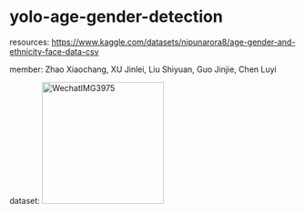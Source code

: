 # yolo-age-gender-detection
resources: https://www.kaggle.com/datasets/nipunarora8/age-gender-and-ethnicity-face-data-csv

member: Zhao Xiaochang, XU Jinlei, Liu Shiyuan, Guo Jinjie, Chen Luyi

dataset: <img width="214" alt="WechatIMG3975" src="https://github.com/user-attachments/assets/45e77955-d5a8-4deb-8591-06ffbf469c45" />
